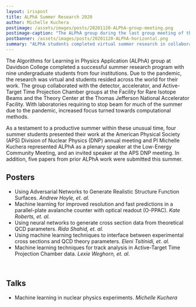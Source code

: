 ```yaml
---
layout: irispost
title: ALPhA Summer Research 2020
author: Michelle Kuchera
postimage: /assets/images/posts/20201120-ALPhA-group-meeting.png
postimage-caption: "The ALPhA group during the last group meeting of the summer."
postbanner: /assets/images/posts/20201120-ALPhA-horizontal.png
summary: "ALPhA students completed virtual summer research in collaboration with the Thomas Jefferson National Accelerator Facility and the Facility for Rare Isotope Beams."
---
```


<!--
{% include figure.html
    file="/assets/images/posts/20201120-ALPhA-group-meeting.png"
    alt="Tracking with A Common Tracking Software (ACTS)"
    caption="ALPhAAAAAA"
%}

{% include figure.html
    file="/assets/images/posts//assets/images/posts/20201120-ALPhA-group-meeting.png"
    alt="Extending the Physics Reach of LHCb in Run 3 and Boost-Histogram for Analysis System"
    caption="ALPHA again!"
%}
-->
The Algorithms for Learning in Physics Application (ALPhA) group at Davidson College
completed a successful summer research program with nine undergraduate students from four institutions.
Due to the pandemic, the research was virtual and students resided across the world for their work. The group collaborated
with the detector, accelerator, and Active-Target Time Projection Chamber groups at the Facility for Rare Isotope Beams and the Theory Center
at the Thomas Jefferson National Accelerator Facility. With laboratories requiring to stop beam for much of the summer due to the pandemic, increased focus turned towards computational methods.

As a testament to a productive summer within these unusual time, four summer students presented their work at the American Physical Society (APS) Division of Nuclear Physics (DNP) annual meeting and PI Michelle Kuchera represented ALPhA as a plenary speaker at the Low-Energy Community Meeting, and an invited speaker at the APS DNP meeting. In addition, five papers from prior ALPhA work were submitted this summer.


<!-- All the posters from the session are available here:
[IRIS-HEP Poster Session 2020](http://indico.cern.ch/event/894127/) -->

## Posters
* Using Adversarial Networks to Generate Realistic Structure Function Surfaces. *Andrew Hoyle, et. al.*
* Machine learning for improved resolution and fast predictions in a parallel-plate avalanche counter with optical readout (O-PPAC). *Kate Roberts, et. al.*
* Using neural networks to generate cross section data from theoretical QCD parameters. *Rida Shahid, et. al.*
* Using machine learning techniques to interface between experimental cross sections and QCD theory parameters. *Eleni Tsitinidi, et. al.*
* Machine learning techniques for track analysis in Active-Target Time Projection Chamber data. *Lexie Weghorn, et. al.*

&nbsp;
## Talks
* Machine learning in nuclear physics experiments. *Michelle Kuchera*


<!--
## Papers submitted
* GAN
*
*
*
-->
